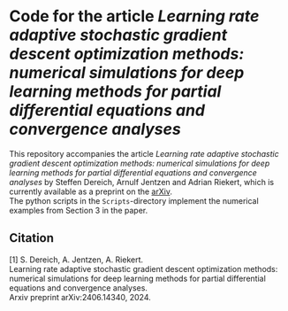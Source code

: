 # Code for the article *Learning rate adaptive stochastic gradient descent optimization methods: numerical simulations for deep learning methods for partial differential equations and convergence analyses*

This repository accompanies the article *Learning rate adaptive stochastic gradient descent optimization methods: numerical simulations for deep learning methods for partial differential equations and convergence analyses* 
by Steffen Dereich, Arnulf Jentzen and Adrian Riekert, which is currently available as a preprint on the [arXiv](https://arxiv.org/abs/2406.14340).\
The python scripts in the `Scripts`-directory implement the numerical examples from Section 3 in the paper.


## Citation

[1] S. Dereich, A. Jentzen, A. Riekert.\
Learning rate adaptive stochastic gradient descent optimization methods: numerical simulations for deep learning methods for partial differential equations and convergence analyses.\
Arxiv preprint arXiv:2406.14340, 2024.

